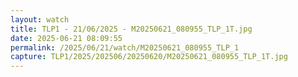 ```yaml
---
layout: watch
title: TLP1 - 21/06/2025 - M20250621_080955_TLP_1T.jpg
date: 2025-06-21 08:09:55
permalink: /2025/06/21/watch/M20250621_080955_TLP_1
capture: TLP1/2025/202506/20250620/M20250621_080955_TLP_1T.jpg
---
```

